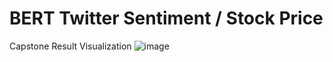 # BERT Twitter Sentiment / Stock Price

Capstone Result Visualization 
![image](https://user-images.githubusercontent.com/114745325/194470771-19487401-0fd9-47f9-a872-072f424fd44f.png)


